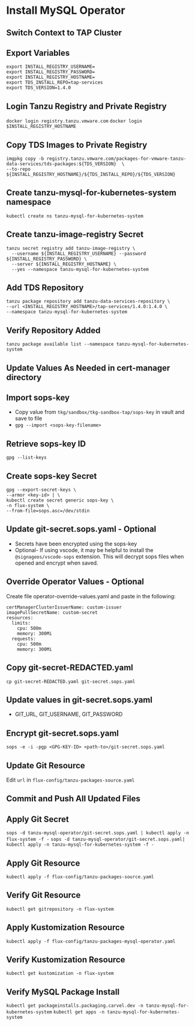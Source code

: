 # Install MySQL Operator 
## Switch Context to TAP Cluster

## Export Variables
```
export INSTALL_REGISTRY_USERNAME=
export INSTALL_REGISTRY_PASSWORD=
export INSTALL_REGISTRY_HOSTNAME=
export TDS_INSTALL_REPO=tap-services
export TDS_VERSION=1.4.0
```

## Login Tanzu Registry and Private Registry
`docker login registry.tanzu.vmware.com`
`docker login $INSTALL_REGISTRY_HOSTNAME`

## Copy TDS Images to Private Registry
```
imgpkg copy -b registry.tanzu.vmware.com/packages-for-vmware-tanzu-data-services/tds-packages:${TDS_VERSION}  \
--to-repo ${INSTALL_REGISTRY_HOSTNAME}/${TDS_INSTALL_REPO}/${TDS_VERSION}
```

## Create tanzu-mysql-for-kubernetes-system namespace
`kubectl create ns tanzu-mysql-for-kubernetes-system`

## Create tanzu-image-registry Secret
```
tanzu secret registry add tanzu-image-registry \
  --username ${INSTALL_REGISTRY_USERNAME} --password ${INSTALL_REGISTRY_PASSWORD} \
  --server ${INSTALL_REGISTRY_HOSTNAME} \
  --yes --namespace tanzu-mysql-for-kubernetes-system 
```

## Add TDS Repository
```
tanzu package repository add tanzu-data-services-repository \
--url <INSTALL_REGISTRY_HOSTNAME>/tap-services/1.4.0:1.4.0 \
--namespace tanzu-mysql-for-kubernetes-system
```

## Verify Repository Added

`tanzu package available list --namespace tanzu-mysql-for-kubernetes-system`

## Update Values As Needed in cert-manager directory

## Import sops-key
- Copy value from `tkg/sandbox/tkg-sandbox-tap/sops-key` in vault and save to file
- `gpg --import <sops-key-filename>`

## Retrieve sops-key ID
`gpg --list-keys`

## Create sops-key Secret
```
gpg --export-secret-keys \
--armor <key-id> | \
kubectl create secret generic sops-key \
-n flux-system \
--from-file=sops.asc=/dev/stdin
```

## Update git-secret.sops.yaml - Optional
- Secrets have been encrypted using the sops-key
- Optional- If using vscode, it may be helpful to install the `@signageos/vscode-sops` extension.  This will decrypt sops files when opened and encrypt when saved.

## Override Operator Values - Optional
Create file operator-override-values.yaml and paste in the following:
```
certManagerClusterIssuerName: custom-issuer
imagePullSecretName: custom-secret
resources:
  limits:
    cpu: 500m
    memory: 300Mi
  requests:
    cpu: 500m
    memory: 300Mi
```

## Copy git-secret-REDACTED.yaml
`cp git-secret-REDACTED.yaml git-secret.sops.yaml`

## Update values in git-secret.sops.yaml
- GIT_URL, GIT_USERNAME, GIT_PASSWORD

## Encrypt git-secret.sops.yaml
`sops -e -i -pgp <GPG-KEY-ID> <path-to>/git-secret.sops.yaml`

## Update Git Resource
Edit `url` in `flux-config/tanzu-packages-source.yaml`

## Commit and Push All Updated Files

## Apply Git Secret
`sops -d tanzu-mysql-operator/git-secret.sops.yaml | kubectl apply -n flux-system -f -`
`sops -d tanzu-mysql-operator/git-secret.sops.yaml| kubectl apply -n tanzu-mysql-for-kubernetes-system -f -`

## Apply Git Resource
`kubectl apply -f flux-config/tanzu-packages-source.yaml`

## Verify Git Resource 
`kubectl get gitrepository -n flux-system`

## Apply Kustomization Resource
`kubectl apply -f flux-config/tanzu-packages-mysql-operator.yaml`

## Verify Kustomization Resource
`kubectl get kustomization -n flux-system`

## Verify MySQL Package Install
`kubectl get packageinstalls.packaging.carvel.dev -n tanzu-mysql-for-kubernetes-system`
`kubectl get apps -n tanzu-mysql-for-kubernetes-system`